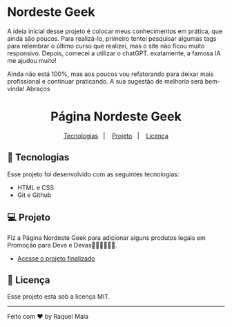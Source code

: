 # Nordeste Geek

<p align="left">  A ideia  inicial desse projeto é colocar meus conhecimentos em prática, que ainda são poucos. Para realizá-lo, primeiro tentei pesquisar algumas tags para relembrar o último curso que realizei, mas o site não ficou muito responsivo. Depois, comecei a utilizar o chatGPT. exatamente, a famosa IA me ajudou muito! </p>

<p> Ainda não está 100%, mas aos poucos vou refatorando para deixar mais profissional e continuar praticando. A sua sugestão de melhoria será bem-vinda! Abraços


<h1 align="center"> Página Nordeste Geek</h1>

<p align="center">
  <a href="#-tecnologias">Tecnologias</a>&nbsp;&nbsp;&nbsp;|&nbsp;&nbsp;&nbsp;
  <a href="#-projeto">Projeto</a>&nbsp;&nbsp;&nbsp;|&nbsp;&nbsp;&nbsp;
  <a href="#memo-licença">Licença</a>
</p>

## 🚀 Tecnologias

Esse projeto foi desenvolvido com as seguintes tecnologias:

- HTML e CSS
- Git e Github
## 💻 Projeto

Fiz a  Página Nordeste Geek para adicionar alguns produtos legais em Promoção para Devs e Devas👩🏽‍💻👨🏽‍💻.

- [Acesse o projeto finalizado](https://raquel-maia.github.io/nordeste-geek/)

## :memo: Licença

Esse projeto está sob a licença MIT.

---
Feito com ♥ by Raquel Maia
